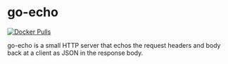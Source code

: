 go-echo
=======

[![Docker Pulls](https://img.shields.io/docker/pulls/paddycarey/go-echo.svg)](https://hub.docker.com/r/paddycarey/go-echo/)

go-echo is a small HTTP server that echos the request headers and body back at a client as JSON in the response body.
